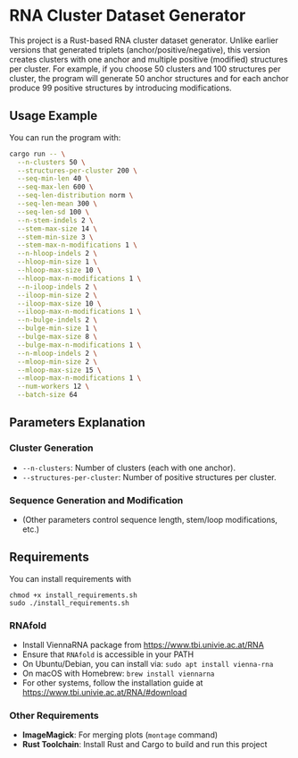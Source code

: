 # RNA Cluster Dataset Generator

This project is a Rust-based RNA cluster dataset generator. Unlike earlier versions that generated triplets (anchor/positive/negative), this version creates clusters with one anchor and multiple positive (modified) structures per cluster. For example, if you choose 50 clusters and 100 structures per cluster, the program will generate 50 anchor structures and for each anchor produce 99 positive structures by introducing modifications.

## Usage Example

You can run the program with:

```bash
cargo run -- \
  --n-clusters 50 \
  --structures-per-cluster 200 \
  --seq-min-len 40 \
  --seq-max-len 600 \
  --seq-len-distribution norm \
  --seq-len-mean 300 \
  --seq-len-sd 100 \
  --n-stem-indels 2 \
  --stem-max-size 14 \
  --stem-min-size 3 \
  --stem-max-n-modifications 1 \
  --n-hloop-indels 2 \
  --hloop-min-size 1 \
  --hloop-max-size 10 \
  --hloop-max-n-modifications 1 \
  --n-iloop-indels 2 \
  --iloop-min-size 2 \
  --iloop-max-size 10 \
  --iloop-max-n-modifications 1 \
  --n-bulge-indels 2 \
  --bulge-min-size 1 \
  --bulge-max-size 8 \
  --bulge-max-n-modifications 1 \
  --n-mloop-indels 2 \
  --mloop-min-size 2 \
  --mloop-max-size 15 \
  --mloop-max-n-modifications 1 \
  --num-workers 12 \
  --batch-size 64
```

## Parameters Explanation

### Cluster Generation
- `--n-clusters`: Number of clusters (each with one anchor).
- `--structures-per-cluster`: Number of positive structures per cluster.

### Sequence Generation and Modification
- (Other parameters control sequence length, stem/loop modifications, etc.)

## Requirements

You can install requirements with

```
chmod +x install_requirements.sh
sudo ./install_requirements.sh
```

### RNAfold
- Install ViennaRNA package from https://www.tbi.univie.ac.at/RNA 
- Ensure that `RNAfold` is accessible in your PATH
- On Ubuntu/Debian, you can install via: `sudo apt install vienna-rna`
- On macOS with Homebrew: `brew install viennarna`
- For other systems, follow the installation guide at https://www.tbi.univie.ac.at/RNA/#download

### Other Requirements
- **ImageMagick**: For merging plots (`montage` command)
- **Rust Toolchain**: Install Rust and Cargo to build and run this project
